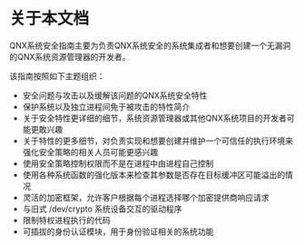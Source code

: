 # 关于本文档

QNX系统安全指南主要为负责QNX系统安全的系统集成者和想要创建一个无漏洞的QNX系统资源管理器的开发者。

该指南按照如下主题组织：

- 安全问题与攻击以及缓解该问题的QNX系统安全特性
- 保护系统以及独立进程间免于被攻击的特性简介
- 关于安全特性更详细的细节，系统资源管理器或其他QNX系统项目的开发者可能更敢兴趣
- 关于特性的更多细节，对负责实现和想要创建并维护一个可信任的执行环境来强化安全策略的相关人员可能更感兴趣
- 使用安全策略控制权限而不是在进程中由进程自己控制
- 使用各种系统函数的强化版本来检查其参数是否存在目标缓冲区可能溢出的情况
- 灵活的加密框架，允许客户根据每个进程选择哪个加密提供商响应请求
- 与旧式 /dev/crypto 系统设备交互的驱动程序
- 限制特权进程执行的代码
- 可插拔的身份认证模块，用于身份验证相关的系统功能

